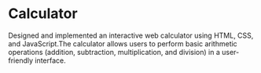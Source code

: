 # Calculator
Designed and implemented an interactive web calculator using HTML, CSS, and JavaScript.The calculator allows users to perform basic arithmetic operations (addition, subtraction, multiplication, and division) in a user-friendly interface. 
